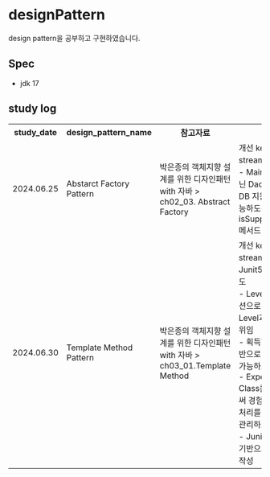 # designPattern
design pattern을 공부하고 구현하였습니다.

## Spec
- jdk 17


## study log
<table>
    <tr>
        <th>study_date</th>
        <th>design_pattern_name</th>
        <th>참고자료</th>
        <th>개선점</th>
    </tr>
    <tr>
        <td>2024.06.25</td>
        <td>Abstarct Factory Pattern</td>
        <td>박은종의 객체지향 설계를 위한 디자인패턴 with 자바 > ch02_03. Abstract Factory</td>
        <td><span style="display: block">개선 keyword : stream, 응집도</span>- Main 클래스가 아닌 DaoFactory에서 DB 지원여부 확인가능하도록 isSupportDBDriver 메서드 추가</td>
    </tr>
    <tr>
        <td>2024.06.30</td>
        <td>Template Method Pattern</td>
        <td>박은종의 객체지향 설계를 위한 디자인패턴 with 자바 > ch03_01.Template Method</td>
        <td><span style="display: block">개선 keyword : stream, 일급컬렉션, Junit5테스트, 응집도</span>- Level를 일급 컬렉션으로 관리하여 Level과 관련된 처리 위임<br>- 획득한 경험치 기반으로 Level up이 가능하도록 변경<br>- Experience Class를 생성함으로써 경험치와 관련된 처리를 응집도있게 관리하고자 함<br>- Junit5, assertj를 기반으로 Test code 작성</td>
    </tr>
</table>
